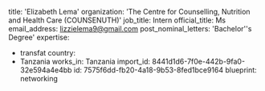 title: 'Elizabeth Lema'
organization: 'The Centre for Counselling, Nutrition and Health Care (COUNSENUTH)'
job_title: Intern
official_title: Ms
email_address: lizzielema9@gmail.com
post_nominal_letters: 'Bachelor''s Degree'
expertise:
  - transfat
country:
  - Tanzania
works_in: Tanzania
import_id: 8441d1d6-7f0e-442b-9fa0-32e594a4e4bb
id: 7575f6dd-fb20-4a18-9b53-8fed1bce9164
blueprint: networking
